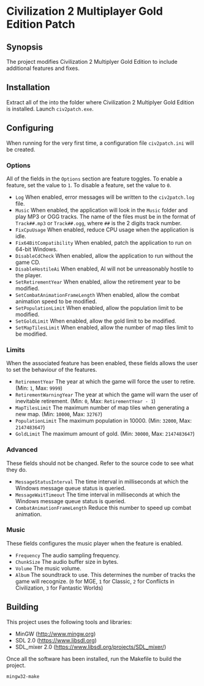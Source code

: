 # Civilization 2 Multiplayer Gold Edition Patch

## Synopsis

The project modifies Civilization 2 Multiplyer Gold Edition to include additional features and fixes.

## Installation

Extract all of the into the folder where Civilization 2 Multiplyer Gold Edition is installed. Launch `civ2patch.exe`.

## Configuring

When running for the very first time, a configuration file `civ2patch.ini` will be created.

### Options
All of the fields in the `Options` section are feature toggles. To enable a feature, set the value to `1`. To disable a feature, set the value to `0`.

* `Log` When enabled, error messages will be written to the `civ2patch.log` file.
* `Music` When enabled, the application will look in the `Music` folder and play MP3 or OGG tracks. The name of the files must be in the format of `Track##.mp3` or `Track##.ogg`, where `##` is the 2 digits track number.
* `FixCpuUsage` When enabled, reduce CPU usage when the application is idle.
* `Fix64BitCompatibility` When enabled, patch the application to run on 64-bit Windows.
* `DisableCdCheck` When enabled, allow the application to run without the game CD.
* `DisableHostileAi` When enabled, AI will not be unreasonably hostile to the player.
* `SetRetirementYear` When enabled, allow the retirement year to be modified.
* `SetCombatAnimationFrameLength` When enabled, allow the combat animation speed to be modified.
* `SetPopulationLimit` When enabled, allow the population limit to be modified.
* `SetGoldLimit` When enabled, allow the gold limit to be modified.
* `SetMapTilesLimit` When enabled, allow the number of map tiles limit to be modified.

### Limits
When the associated feature has been enabled, these fields allows the user to set the behaviour of the features.

* `RetirementYear` The year at which the game will force the user to retire. (Min: `1`, Max: `9999`)
* `RetirementWarningYear` The year at which the game will warn the user of inevitable retirement. (Min: `0`, Max: `RetirementYear - 1`)
* `MapTilesLimit` The maximum number of map tiles when generating a new map. (Min: `10000`, Max: `32767`)
* `PopulationLimit` The maximum population in 10000. (Min: `32000`, Max: `2147483647`)
* `GoldLimit` The maximum amount of gold. (Min: `30000`, Max: `2147483647`)

### Advanced
These fields should not be changed. Refer to the source code to see what they do.

* `MessageStatusInterval` The time interval in milliseconds at which the Windows message queue status is queried.
* `MessageWaitTimeout` The time interval in milliseconds at which the Windows message queue status is queried.
* `CombatAnimationFrameLength` Reduce this number to speed up combat animation.

### Music
These fields configures the music player when the feature is enabled.

* `Frequency` The audio sampling frequency.
* `ChunkSize` The audio buffer size in bytes.
* `Volume` The music volume.
* `Album` The soundtrack to use. This determines the number of tracks the game will recognize. (`0` for MGE, `1` for Classic, `2` for Conflicts in Civilization, `3` for Fantastic Worlds)

## Building

This project uses the following tools and libraries:

* MinGW (http://www.mingw.org)
* SDL 2.0 (https://www.libsdl.org)
* SDL_mixer 2.0 (https://www.libsdl.org/projects/SDL_mixer/)

Once all the software has been installed, run the Makefile to build the project.

`mingw32-make`
